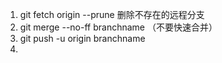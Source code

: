 1. git fetch origin --prune  删除不存在的远程分支
2. git merge --no-ff branchname   （不要快速合并）
3. git push -u origin branchname
4. 